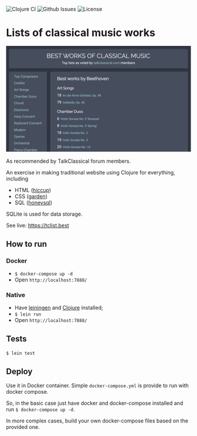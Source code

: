 ![Clojure CI](https://github.com/Droidion/tc-recommended-clojure/workflows/Clojure%20CI/badge.svg)
![Github Issues](https://img.shields.io/github/issues/Droidion/tc-recommended-clojure)
![License](https://img.shields.io/github/license/Droidion/tc-recommended-clojure)

# Lists of classical music works

![Screenshot of the site](doc/screenshot.png)

As recommended by TalkClassical forum members.

An exercise in making traditional website using Clojure for everything, including
- HTML ([hiccup](https://github.com/weavejester/hiccup))
- CSS ([garden](https://github.com/noprompt/garden))
- SQL ([honeysql](https://github.com/seancorfield/honeysql))

SQLite is used for data storage.

See live: https://tclist.best

## How to run

### Docker

- `$ docker-compose up -d`
- Open `http://localhost:7888/`

### Native

- Have [leiningen](https://leiningen.org) and [Clojure](https://clojure.org) installed;
- `$ lein run`
- Open `http://localhost:7888/`

## Tests

`$ lein test`

## Deploy

Use it in Docker container. Simple `docker-compose.yml` is provide to run with docker compose.

So, in the basic case just have docker and docker-compose installed and run `$ docker-compose up -d`.

In more complex cases, build your own docker-compose files based on the provided one.
